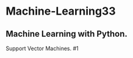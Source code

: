 # Machine-Learning33
Machine Learning with Python.
----------------------------
Support Vector Machines. #1
